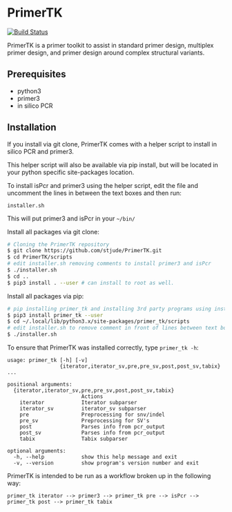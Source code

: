 PrimerTK
========
[![Build Status](https://travis-ci.com/stjude/PrimerTK.svg?token=SGuFQqVLXJfs4J1ta2wA&branch=master)](https://travis-ci.com/stjude/PrimerTK)

PrimerTK is a primer toolkit to assist in standard primer design, multiplex primer design, and primer design around complex structural variants.

Prerequisites
-------------

* python3
* primer3
* in silico PCR

Installation
------------

If you install via git clone, PrimerTK comes with a helper script to install in silico PCR and primer3.

This helper script will also be available via pip install, but will be located in your python specific site-packages location.

To install isPcr and primer3 using the helper script, edit the file and uncomment the lines in between the text boxes and then run:

`installer.sh`

This will put primer3 and isPcr in your `~/bin/`

Install all packages via git clone:

```bash
# Cloning the PrimerTK repository
$ git clone https://github.com/stjude/PrimerTK.git 
$ cd PrimerTK/scripts
# edit installer.sh removing comments to install primer3 and isPcr
$ ./installer.sh
$ cd ..
$ pip3 install . --user # can install to root as well.
```

Install all packages via pip:

```bash
# pip installing primer_tk and installing 3rd party programs using installer.sh
$ pip3 install primer_tk --user
$ cd ~/.local/lib/python3.x/site-packages/primer_tk/scripts
# edit installer.sh to remove comment in front of lines between text boxes.
$ ./installer.sh
```

To ensure that PrimerTK was installed correctly, type `primer_tk -h`:

```
usage: primer_tk [-h] [-v]
                 {iterator,iterator_sv,pre,pre_sv,post,post_sv,tabix} ...

positional arguments:
  {iterator,iterator_sv,pre,pre_sv,post,post_sv,tabix}
                        Actions
    iterator            Iterator subparser
    iterator_sv         iterator_sv subparser
    pre                 Preprocessing for snv/indel
    pre_sv              Preprocessing for SV's
    post                Parses info from pcr_output
    post_sv             Parses info from pcr_output
    tabix               Tabix subparser

optional arguments:
  -h, --help            show this help message and exit
  -v, --version         show program's version number and exit
```

PrimerTK is intended to be run as a workflow broken up in the following way:

```
primer_tk iterator --> primer3 --> primer_tk pre --> isPcr --> primer_tk post --> primer_tk tabix
```
